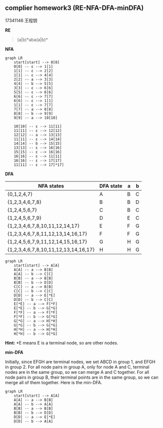 complier homework3 (RE-NFA-DFA-minDFA)
---
17341146 王程钥

**RE**

>(a|b)\*aba(a|b)\*

**NFA**

```mermaid
graph LR
    start[start] --> 0[0]
    0[0] -- ε --> 1[1]
    1[1] -- ε --> 2[2]
    1[1] -- ε --> 4[4]
    2[2] -- a --> 3[3]
    4[4] -- b --> 5[5]
    3[3] -- ε --> 6[6]
    5[5] -- ε --> 6[6]
    6[6] -- ε --> 7[7]
    6[6] -- ε --> 1[1]
    1[1] -- ε --> 7[7]
    7[7] -- a --> 8[8]
    8[8] -- b --> 9[9]
    9[9] -- a --> 10[10]
    
    10[10] -- ε --> 11[11]
    11[11] -- ε --> 12[12]
    12[12] -- a --> 13[13]
    11[11] -- ε --> 14[14]
    14[14] -- b --> 15[15]
    13[13] -- ε --> 16[16]
    15[15] -- ε --> 16[16]
    16[16] -- ε --> 11[11]
    16[16] -- ε --> 17[17]
    11[11] -- ε --> 17[*17]
```

**DFA**

| NFA states | DFA state | a | b |
| - | - | - | - |
| {0,1,2,4,7}| A | B | C |
| {1,2,3,4,6,7,8} | B | B | D |
| {1,2,4,5,6,7} | C | B | C |
| {1,2,4,5,6,7,9} | D | E | C |
| {1,2,3,4,6,7,8,10,11,12,14,17} | E | F | G |
| {1,2,3,4,6,7,8,11,12,13,14,16,17} | F | F | G |
| {1,2,4,5,6,7,9,11,12,14,15,16,17} | G | H | G |
| {1,2,3,4,6,7,8,10,11,12,13,14,16,17} | H | H | G |

```mermaid
graph LR
    start[start] --> A[A]
    A[A] -- a --> B[B]
    A[A] -- b --> C[C]
    B[B] -- a --> B[B]
    B[B] -- b --> D[D]
    C[C] -- a --> B[B]
    C[C] -- b --> C[C]
    D[D] -- a --> E[*E]
    D[D] -- b --> C[C]
    E[*E] -- a --> F[*F]
    E[*E] -- b --> G[*G]
    F[*F] -- a --> F[*F]
    F[*F] -- b --> G[*G]
    G[*G] -- a --> H[*H]
    G[*G] -- b --> G[*G]
    H[*H] -- a --> H[*H]
    H[*H] -- b --> G[*G]
```
**Hint:** *E means E is a terminal node, so are other nodes.

**min-DFA**

Initially, since EFGH are terminal nodes, we set ABCD in group 1, and EFGH in group 2.
For all node pairs in group A, only for node A and C, terminal nodes are in the same group, so we can merge A and C together.
For all node pairs in group B, their terminal points are in the same group, so we can merge all of them together.
Here is the min-DFA.

```mermaid
graph LR
    start[start] --> A[A]
    A[A] -- a --> B[B]
    A[A] -- b --> A[A]
    B[B] -- a --> B[B]
    B[B] -- b --> D[D]
    D[D] -- a --> E[*E]
    D[D] -- b --> A[A]
```
